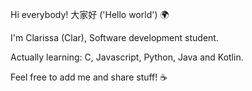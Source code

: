 Hi everybody! 大家好 ('Hello world') :earth_africa:

I'm Clarissa (Clar), Software development student.

Actually learning: C, Javascript, Python, Java and Kotlin.

Feel free to add me and share stuff! :coffee:

